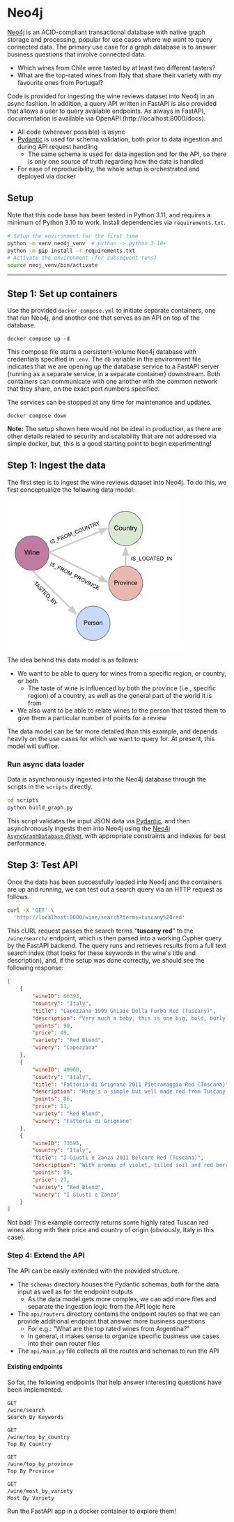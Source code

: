 # Neo4j

[Neo4j](https://neo4j.com/) is an ACID-compliant transactional database with native graph storage and processing, popular for use cases where we want to query connected data. The primary use case for a graph database is to answer business questions that involve connected data.

* Which wines from Chile were tasted by at least two different tasters?
* What are the top-rated wines from Italy that share their variety with my favourite ones from Portugal?

Code is provided for ingesting the wine reviews dataset into Neo4j in an async fashion. In addition, a query API written in FastAPI is also provided that allows a user to query available endpoints. As always in FastAPI, documentation is available via OpenAPI (http://localhost:8000/docs).

* All code (wherever possible) is async
* [Pydantic](https://docs.pydantic.dev) is used for schema validation, both prior to data ingestion and during API request handling
  * The same schema is used for data ingestion and for the API, so there is only one source of truth regarding how the data is handled
* For ease of reproducibility, the whole setup is orchestrated and deployed via docker

## Setup

Note that this code base has been tested in Python 3.11, and requires a minimum of Python 3.10 to work. Install dependencies via `requirements.txt`.

```sh
# Setup the environment for the first time
python -m venv neo4j_venv  # python -> python 3.10+
python -m pip install -r requirements.txt
# Activate the environment (for subsequent runs)
source neoj_venv/bin/activate
```

--- 

## Step 1: Set up containers

Use the provided `docker-compose.yml` to initiate separate containers, one that run Neo4j, and another one that serves as an API on top of the database.

```
docker compose up -d
```

This compose file starts a persistent-volume Neo4j database with credentials specified in `.env`. The `db` variable in the environment file indicates that we are opening up the database service to a FastAPI server (running as a separate service, in a separate container) downstream. Both containers can communicate with one another with the common network that they share, on the exact port numbers specified.

The services can be stopped at any time for maintenance and updates.

```
docker compose down
```

**Note:** The setup shown here would not be ideal in production, as there are other details related to security and scalability that are not addressed via simple docker, but, this is a good starting point to begin experimenting!


## Step 1: Ingest the data

The first step is to ingest the wine reviews dataset into Neo4j. To do this, we first conceptualize the following data model:

![](./assets/data_model.png)

The idea behind this data model is as follows:

* We want to be able to query for wines from a specific region, or country, or both
  * The taste of wine is influenced by both the province (i.e., specific region) of a country, as well as the general part of the world it is from
* We also want to be able to relate wines to the person that tasted them to give them a particular number of points for a review

The data model can be far more detailed than this example, and depends heavily on the use cases for which we want to query for. At present, this model will suffice.

### Run async data loader

Data is asynchronously ingested into the Neo4j database through the scripts in the `scripts` directly.

```sh
cd scripts
python build_graph.py
```

This script validates the input JSON data via [Pydantic](https://docs.pydantic.dev), and then asynchronously ingests them into Neo4j using the [Neo4j `AsyncGraphDatabase` driver](https://neo4j.com/docs/api/python-driver/current/async_api.html), with appropriate constraints and indexes for best performance.

## Step 3: Test API

Once the data has been successfully loaded into Neo4j and the containers are up and running, we can test out a search query via an HTTP request as follows.

```sh
curl -X 'GET' \
  'http://localhost:8000/wine/search?terms=tuscany%20red'
```

This cURL request passes the search terms "**tuscany red**" to the `/wine/search/` endpoint, which is then parsed into a working Cypher query by the FastAPI backend. The query runs and retrieves results from a full text search index (that looks for these keywords in the wine's title and description), and, if the setup was done correctly, we should see the following response:

```json
[
    {
        "wineID": 66393,
        "country": "Italy",
        "title": "Capezzana 1999 Ghiaie Della Furba Red (Tuscany)",
        "description": "Very much a baby, this is one big, bold, burly Cab-Merlot-Syrah blend that's filled to the brim with extracted plum fruit, bitter chocolate and earth. It takes a long time in the glass for it to lose its youthful, funky aromatics, and on the palate things are still a bit scattered. But in due time things will settle and integrate",
        "points": 90,
        "price": 49,
        "variety": "Red Blend",
        "winery": "Capezzana"
    },
    {
        "wineID": 40960,
        "country": "Italy",
        "title": "Fattoria di Grignano 2011 Pietramaggio Red (Toscana)",
        "description": "Here's a simple but well made red from Tuscany that has floral aromas of violet and rose with berry notes. The palate offers bright cherry, red currant and a touch of spice. Pair this with pasta dishes or grilled vegetables.",
        "points": 86,
        "price": 11,
        "variety": "Red Blend",
        "winery": "Fattoria di Grignano"
    },
    {
        "wineID": 73595,
        "country": "Italy",
        "title": "I Giusti e Zanza 2011 Belcore Red (Toscana)",
        "description": "With aromas of violet, tilled soil and red berries, this blend of Sangiovese and Merlot recalls sunny Tuscany. It's loaded with wild cherry flavors accented by white pepper, cinnamon and vanilla. The palate is uplifted by vibrant acidity and fine tannins.",
        "points": 89,
        "price": 27,
        "variety": "Red Blend",
        "winery": "I Giusti e Zanza"
    }
]
```

Not bad! This example correctly returns some highly rated Tuscan red wines along with their price and country of origin (obviously, Italy in this case).

### Step 4: Extend the API

The API can be easily extended with the provided structure.

- The `schemas` directory houses the Pydantic schemas, both for the data input as well as for the endpoint outputs
  - As the data model gets more complex, we can add more files and separate the ingestion logic from the API logic here
- The `api/routers` directory contains the endpoint routes so that we can provide additional endpoint that answer more business questions
  - For e.g.: "What are the top rated wines from Argentina?"
  - In general, it makes sense to organize specific business use cases into their own router files
- The `api/main.py` file collects all the routes and schemas to run the API


#### Existing endpoints

So far, the following endpoints that help answer interesting questions have been implemented.

```
GET
/wine/search
Search By Keywords
```

```
GET
/wine/top_by_country
Top By Country
```

```
GET
/wine/top_by_province
Top By Province
```

```
GET
/wine/most_by_variety
Most By Variety
```

Run the FastAPI app in a docker container to explore them!

